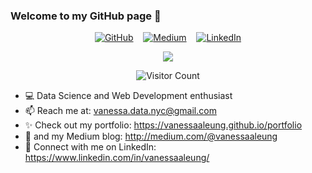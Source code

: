 ### Welcome to my GitHub page 👋

<p align="center">
	<a href="http://vanessaaleung.github.io/"><img src="http://img.shields.io/badge/GitHub--_.svg?style=social&logo=GitHub" alt="GitHub"></a>&nbsp;&nbsp;&nbsp;
  	<a href="http://medium.com/@vanessaaleung"><img src="http://img.shields.io/badge/Medium--_.svg?style=social&logo=Medium" alt="Medium"></a>&nbsp;&nbsp;&nbsp;
	<a href="https://www.linkedin.com/in/vanessaaleung/"><img src="https://img.shields.io/badge/LinkedIn--_.svg?style=social&logo=linkedin" alt="LinkedIn"></a>
</p>
<p align="center">
	<img src="https://github.com/vanessaaleung/vanessaaleung/blob/master/banner.png">
</p>

<p align="center"> 
  <img src="https://profile-counter.glitch.me/vanessaaleung/count.svg" alt="Visitor Count" />
</p>

- 💻 Data Science and Web Development enthusiast
- 📫 Reach me at: vanessa.data.nyc@gmail.com
- ✨ Check out my portfolio: https://vanessaaleung.github.io/portfolio
- 📝 and my Medium blog: http://medium.com/@vanessaaleung
- 🔗 Connect with me on LinkedIn: https://www.linkedin.com/in/vanessaaleung/
